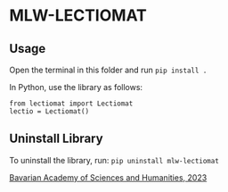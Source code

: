 # MLW-LECTIOMAT



## Usage

Open the terminal in this folder and run `pip install .`

In Python, use the library as follows:
```
from lectiomat import Lectiomat
lectio = Lectiomat()

```

## Uninstall Library

To uninstall the library, run: `pip uninstall mlw-lectiomat`


[Bavarian Academy of Sciences and Humanities, 2023](https://badw.de/die-akademie.html)